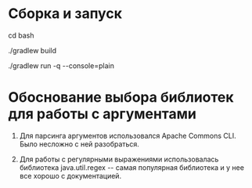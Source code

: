 # Сборка и запуск

cd bash

./gradlew build

./gradlew run -q --console=plain

# Обоснование выбора библиотек для работы с аргументами

1) Для парсинга аргументов использовался 
Apache Commons CLI. Было несложно с ней разобраться.


2) Для работы с регулярными выражениями 
использовалась библиотека java.util.regex -- самая популярная библиотека и 
у нее все хорошо с документацией.

